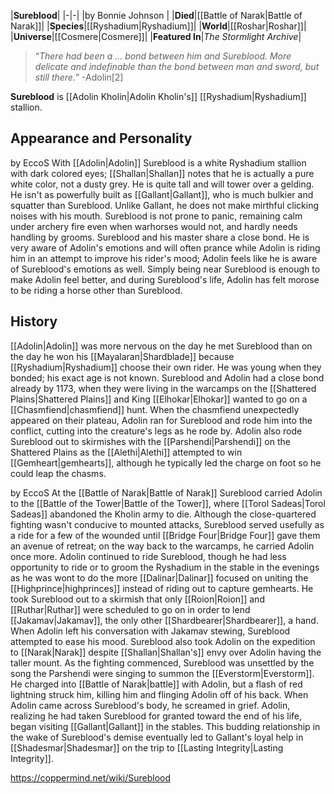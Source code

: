 |**Sureblood**|
|-|-|
|by  Bonnie Johnson |
|**Died**|[[Battle of Narak\|Battle of Narak]]|
|**Species**|[[Ryshadium\|Ryshadium]]|
|**World**|[[Roshar\|Roshar]]|
|**Universe**|[[Cosmere\|Cosmere]]|
|**Featured In**|*The Stormlight Archive*|

>“*There had been a ... bond between him and Sureblood. More delicate and indefinable than the bond between man and sword, but still there.*”
\-Adolin[2]


**Sureblood** is [[Adolin Kholin\|Adolin Kholin's]] [[Ryshadium\|Ryshadium]] stallion.

## Appearance and Personality
 by  EccoS  With [[Adolin\|Adolin]]
Sureblood is a white Ryshadium stallion with dark colored eyes; [[Shallan\|Shallan]] notes that he is actually a pure white color, not a dusty grey. He is quite tall and will tower over a gelding. He isn't as powerfully built as [[Gallant\|Gallant]], who is much bulkier and squatter than Sureblood. Unlike Gallant, he does not make mirthful clicking noises with his mouth.
Sureblood is not prone to panic, remaining calm under archery fire even when warhorses would not, and hardly needs handling by grooms. Sureblood and his master share a close bond. He is very aware of Adolin's emotions and will often prance while Adolin is riding him in an attempt to improve his rider's mood; Adolin feels like he is aware of Sureblood's emotions as well. Simply being near Sureblood is enough to make Adolin feel better, and during Sureblood's life, Adolin has felt morose to be riding a horse other than Sureblood.

## History
[[Adolin\|Adolin]] was more nervous on the day he met Sureblood than on the day he won his [[Mayalaran\|Shardblade]] because [[Ryshadium\|Ryshadium]] choose their own rider. He was young when they bonded; his exact age is not known. Sureblood and Adolin had a close bond already by 1173, when they were living in the warcamps on the [[Shattered Plains\|Shattered Plains]] and King [[Elhokar\|Elhokar]] wanted to go on a [[Chasmfiend\|chasmfiend]] hunt. When the chasmfiend unexpectedly appeared on their plateau, Adolin ran for Sureblood and rode him into the conflict, cutting into the creature's legs as he rode by. Adolin also rode Sureblood out to skirmishes with the [[Parshendi\|Parshendi]] on the Shattered Plains as the [[Alethi\|Alethi]] attempted to win [[Gemheart\|gemhearts]], although he typically led the charge on foot so he could leap the chasms.

 by  EccoS  At the [[Battle of Narak\|Battle of Narak]]
Sureblood carried Adolin to the [[Battle of the Tower\|Battle of the Tower]], where [[Torol Sadeas\|Torol Sadeas]] abandoned the Kholin army to die. Although the close-quartered fighting wasn't conducive to mounted attacks, Sureblood served usefully as a ride for a few of the wounded until [[Bridge Four\|Bridge Four]] gave them an avenue of retreat; on the way back to the warcamps, he carried Adolin once more.
Adolin continued to ride Sureblood, though he had less opportunity to ride or to groom the Ryshadium in the stable in the evenings as he was wont to do the more [[Dalinar\|Dalinar]] focused on uniting the [[Highprince\|highprinces]] instead of riding out to capture gemhearts. He took Sureblood out to a skirmish that only [[Roion\|Roion]] and [[Ruthar\|Ruthar]] were scheduled to go on in order to lend [[Jakamav\|Jakamav]], the only other [[Shardbearer\|Shardbearer]], a hand. When Adolin left his conversation with Jakamav stewing, Sureblood attempted to ease his mood.
Sureblood also took Adolin on the expedition to [[Narak\|Narak]] despite [[Shallan\|Shallan's]] envy over Adolin having the taller mount. As the fighting commenced, Sureblood was unsettled by the song the Parshendi were singing to summon the [[Everstorm\|Everstorm]]. He charged into [[Battle of Narak\|battle]] with Adolin, but a flash of red lightning struck him, killing him and flinging Adolin off of his back. When Adolin came across Sureblood's body, he screamed in grief.
Adolin, realizing he had taken Sureblood for granted toward the end of his life, began visiting [[Gallant\|Gallant]] in the stables. This budding relationship in the wake of Sureblood's demise eventually led to Gallant's loyal help in [[Shadesmar\|Shadesmar]] on the trip to [[Lasting Integrity\|Lasting Integrity]].



https://coppermind.net/wiki/Sureblood